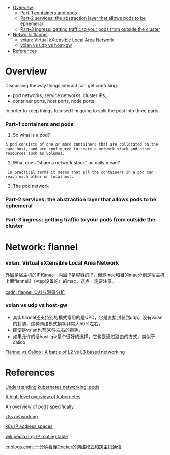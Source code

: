 <!-- MarkdownTOC -->

- [Overview](#overview)
  - [Part-1 containers and pods](#part-1-containers-and-pods)
  - [Part-2 services: the abstraction layer that allows pods to be ephemeral](#part-2-services-the-abstraction-layer-that-allows-pods-to-be-ephemeral)
  - [Part-3 ingress: getting traffic to your pods from outside the cluster](#part-3-ingress-getting-traffic-to-your-pods-from-outside-the-cluster)
- [Network: flannel](#network-flannel)
  - [vxlan: Virtual eXtensible Local Area Network](#vxlan-virtual-extensible-local-area-network)
  - [vxlan vs udp vs host-gw](#vxlan-vs-udp-vs-host-gw)
- [References](#references)

<!-- /MarkdownTOC -->

# Overview
Discussing the way things interact can get confusing: 

* pod networks, service networks, cluster IPs, 
* container ports, host ports, node ports

In order to keep things focused I’m going to split the post into three parts.

### Part-1 containers and pods

1. So what is a pod? 

`A pod consists of one or more containers that are collocated on the same host, and are configured to share a network stack and other resources such as volumes.`

2. What does “share a network stack” actually mean?

` In practical terms it means that all the containers in a pod can reach each other on localhost.`

3. The pod network

### Part-2 services: the abstraction layer that allows pods to be ephemeral

### Part-3 ingress: getting traffic to your pods from outside the cluster

# Network: flannel

### vxlan: Virtual eXtensible Local Area Network

外层是宿主机的IP和mac，内层IP是容器的IP，但源mac和目的mac分别是宿主机上面flannel.1（vtep设备的）的mac，这点一定要注意。

[csdn: flannel 实战与源码分析](https://blog.csdn.net/u010278923/article/details/70598428)<br/>

### vxlan vs udp vs host-gw

* 其实flannel还支持别的模式常用的是UPD，它是直接封装到udp，没有vxlan的封装，这种网络模式损耗非常大50%左右，
* 即便是vxlan也有30%左右的损耗，
* 如果允许的话host-gw是个很好的选择，它也是通过路由的方式，类似于calico

[Flannel vs Calico : A battle of L2 vs L3 based networking](https://medium.com/@jain.sm/flannel-vs-calico-a-battle-of-l2-vs-l3-based-networking-5a30cd0a3ebd)<br/>


# References

[Understanding kubernetes networking: pods](https://medium.com/google-cloud/understanding-kubernetes-networking-pods-7117dd28727)<br/>

[A high level overview of kubernetes](https://kubernetes.io/)<br/>

[An overview of pods specifically](https://kubernetes.io/docs/concepts/workloads/pods/pod/)<br/>

[k8s networking](https://www.digitalocean.com/community/tutorials/an-introduction-to-networking-terminology-interfaces-and-protocols)<br/>

[k8s IP address spaces](https://www.digitalocean.com/community/tutorials/understanding-ip-addresses-subnets-and-cidr-notation-for-networking)<br/>

[wikipedia.org: IP routing table](https://en.wikipedia.org/wiki/Routing_table)<br/>

[cnblogs.com: 一分钟看懂Docker的网络模式和跨主机通信](https://www.cnblogs.com/yy-cxd/p/6553624.html)<br/>
